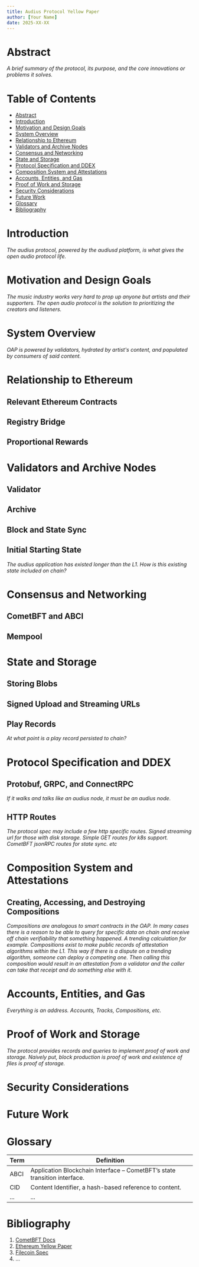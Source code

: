 ```yaml
---
title: Audius Protocol Yellow Paper
author: [Your Name]
date: 2025-XX-XX
---
```


# Abstract

_A brief summary of the protocol, its purpose, and the core innovations or problems it solves._

# Table of Contents

- [Abstract](#abstract)
- [Introduction](#introduction)
- [Motivation and Design Goals](#motivation-and-design-goals)
- [System Overview](#system-overview)
- [Relationship to Ethereum](#relationship-to-ethereum)
- [Validators and Archive Nodes](#validators-and-archive-nodes)
- [Consensus and Networking](#consensus-and-networking)
- [State and Storage](#state-and-storage)
- [Protocol Specification and DDEX](#protocol-specification-and-ddex)
- [Composition System and Attestations](#composition-system-and-attestations)
- [Accounts, Entities, and Gas](#accounts-entities-and-gas)
- [Proof of Work and Storage](#proof-of-work-and-storage)
- [Security Considerations](#security-considerations)
- [Future Work](#future-work)
- [Glossary](#glossary)
- [Bibliography](#bibliography)

# Introduction

_The audius protocol, powered by the audiusd platform, is what gives the open audio protocol life._

# Motivation and Design Goals

_The music industry works very hard to prop up anyone but artists and their supporters. The open audio protocol is the solution to prioritizing the creators and listeners._

# System Overview

_OAP is powered by validators, hydrated by artist's content, and populated by consumers of said content._

# Relationship to Ethereum

## Relevant Ethereum Contracts

## Registry Bridge

## Proportional Rewards

# Validators and Archive Nodes

## Validator

## Archive

## Block and State Sync

## Initial Starting State

_The audius application has existed longer than the L1. How is this existing state included on chain?_

# Consensus and Networking

## CometBFT and ABCI

## Mempool

# State and Storage

## Storing Blobs

## Signed Upload and Streaming URLs

## Play Records

_At what point is a play record persisted to chain?_

# Protocol Specification and DDEX

## Protobuf, GRPC, and ConnectRPC

_If it walks and talks like an audius node, it must be an audius node._

## HTTP Routes

_The protocol spec may include a few http specific routes. Signed streaming url for those with disk storage. Simple GET routes for k8s support. CometBFT jsonRPC routes for state sync. etc_

# Composition System and Attestations

## Creating, Accessing, and Destroying Compositions

_Compositions are analogous to smart contracts in the OAP. In many cases there is a reason to be able to query for specific data on chain and receive off chain verifiability that something happened. A trending calculation for example. Compositions exist to make public records of attestation algorithms within the L1. This way if there is a dispute on a trending algorithm, someone can deploy a competing one. Then calling this composition would result in an attestation from a validator and the caller can take that receipt and do something else with it._

# Accounts, Entities, and Gas

_Everything is an address. Accounts, Tracks, Compositions, etc._

# Proof of Work and Storage

_The protocol provides records and queries to implement proof of work and storage. Naively put, block production is proof of work and existence of files is proof of storage._

# Security Considerations

# Future Work

# Glossary

| Term | Definition |
|------|------------|
| ABCI | Application Blockchain Interface – CometBFT’s state transition interface. |
| CID  | Content Identifier, a hash-based reference to content. |
| ...  | ... |

# Bibliography

1. [CometBFT Docs](https://docs.cometbft.com)
2. [Ethereum Yellow Paper](https://ethereum.github.io/yellowpaper/paper.pdf)
3. [Filecoin Spec](https://spec.filecoin.io/)
4. ...

